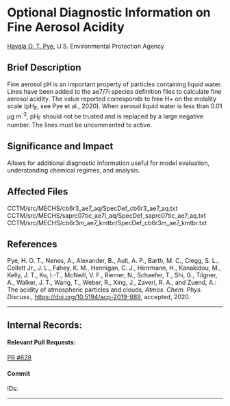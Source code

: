 # Optional Diagnostic Information on Fine Aerosol Acidity

[Havala O. T. Pye](mailto:pye.havala@epa.gov), U.S. Environmental Protection Agency

## Brief Description
Fine aerosol pH is an important property of particles containing liquid water. Lines have been added to the ae7/7i species definition files to calculate fine aerosol acidity. The value reported corresponds to free H+ on the molality scale (pH<sub>F</sub>, see Pye et al., 2020). When aerosol liquid water is less than 0.01 &mu;g m<sup>-3</sup>, pH<sub>F</sub> should not be trusted and is replaced by a large negative number. The lines must be uncommented to active.

## Significance and Impact
Allows for additional diagnostic information useful for model evaluation, understanding chemical regimes, and analysis.

## Affected Files
CCTM/src/MECHS/cb6r3_ae7_aq/SpecDef_cb6r3_ae7_aq.txt                  
CCTM/src/MECHS/saprc07tic_ae7i_aq/SpecDef_saprc07tic_ae7_aq.txt                  
CCTM/src/MECHS/cb6r3m_ae7_kmtbr/SpecDef_cb6r3m_ae7_kmtbr.txt                  

## References
Pye, H. O. T., Nenes, A., Alexander, B., Ault, A. P., Barth, M. C., Clegg, S. L., Collett Jr., J. L., Fahey, K. M., Hennigan, C. J., Herrmann, H., Kanakidou, M., Kelly, J. T., Ku, I.-T., McNeill, V. F., Riemer, N., Schaefer, T., Shi, G., Tilgner, A., Walker, J. T., Wang, T., Weber, R., Xing, J., Zaveri, R. A., and Zuend, A.: The acidity of atmospheric particles and clouds, *Atmos. Chem. Phys. Discuss.*, https://doi.org/10.5194/acp-2019-889, accepted, 2020.

-----
## Internal Records:
#### Relevant Pull Requests:
[PR #628](https://github.com/USEPA/CMAQ_Dev/pull/628)

#### Commit 
IDs:                        


-----

